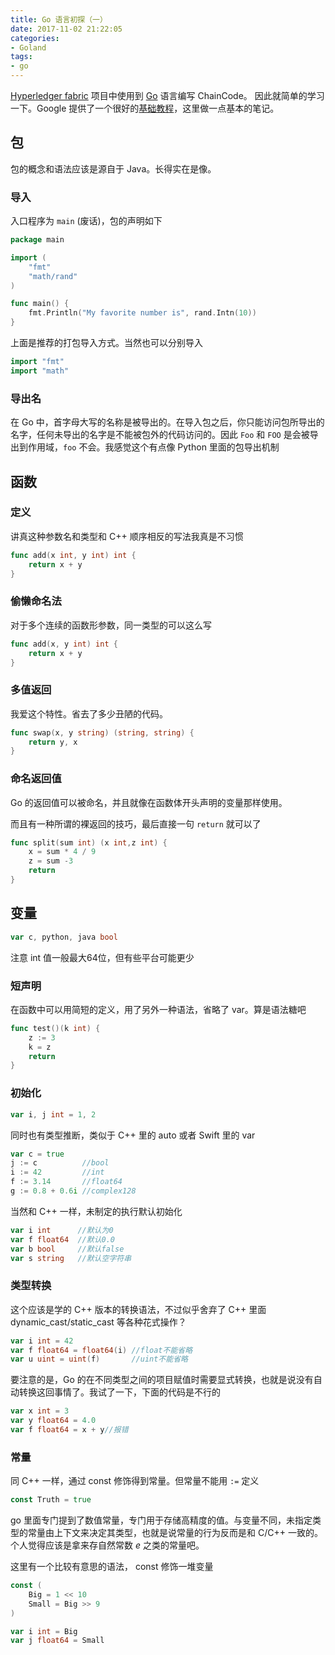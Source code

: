 ```yaml
---
title: Go 语言初探（一）
date: 2017-11-02 21:22:05
categories:
- Goland
tags:
- go
---
```


[Hyperledger fabric](https://hyperledger.org/) 项目中使用到 [Go](https://golang.org) 语言编写 ChainCode。 因此就简单的学习一下。Google 提供了一个很好的[基础教程](https://tour.golang.org)，这里做一点基本的笔记。

<!--more-->

## 包

包的概念和语法应该是源自于 Java。长得实在是像。

### 导入

入口程序为 `main` (废话)，包的声明如下

~~~go
package main

import (
	"fmt"
	"math/rand"
)

func main() {
	fmt.Println("My favorite number is", rand.Intn(10))
}
~~~

上面是推荐的打包导入方式。当然也可以分别导入

~~~go
import "fmt"
import "math"
~~~

### 导出名

在 Go 中，首字母大写的名称是被导出的。在导入包之后，你只能访问包所导出的名字，任何未导出的名字是不能被包外的代码访问的。因此 `Foo` 和 `FOO` 是会被导出到作用域，`foo` 不会。我感觉这个有点像 Python 里面的包导出机制

## 函数

### 定义

讲真这种参数名和类型和 C++ 顺序相反的写法我真是不习惯

~~~go
func add(x int, y int) int {
	return x + y
}
~~~

### 偷懒命名法

对于多个连续的函数形参数，同一类型的可以这么写

~~~go
func add(x, y int) int {
	return x + y
}
~~~

### 多值返回

我爱这个特性。省去了多少丑陋的代码。

~~~go
func swap(x, y string) (string, string) {
	return y, x
}
~~~

### 命名返回值

Go 的返回值可以被命名，并且就像在函数体开头声明的变量那样使用。

而且有一种所谓的裸返回的技巧，最后直接一句 `return` 就可以了

~~~go
func split(sum int) (x int,z int) {
	x = sum * 4 / 9 
	z = sum -3
	return
}
~~~

## 变量

~~~go
var c, python, java bool
~~~

注意 int 值一般最大64位，但有些平台可能更少

### 短声明

在函数中可以用简短的定义，用了另外一种语法，省略了 var。算是语法糖吧

~~~go
func test()(k int) {
	z := 3
	k = z
	return
}
~~~

### 初始化

~~~go
var i, j int = 1, 2
~~~

同时也有类型推断，类似于 C++ 里的 auto 或者 Swift 里的 var

~~~go
var c = true
j := c          //bool
i := 42         //int
f := 3.14       //float64
g := 0.8 + 0.6i //complex128
~~~

当然和 C++ 一样，未制定的执行默认初始化

~~~go
var i int      //默认为0
var f float64  //默认0.0
var b bool     //默认false
var s string   //默认空字符串
~~~

### 类型转换

这个应该是学的 C++ 版本的转换语法，不过似乎舍弃了 C++ 里面 dynamic_cast/static_cast 等各种花式操作？

~~~go
var i int = 42
var f float64 = float64(i) //float不能省略
var u uint = uint(f)       //uint不能省略
~~~

要注意的是，Go 的在不同类型之间的项目赋值时需要显式转换，也就是说没有自动转换这回事情了。我试了一下，下面的代码是不行的

~~~go
var x int = 3
var y float64 = 4.0
var f float64 = x + y//报错
~~~

### 常量

同 C++ 一样，通过 const 修饰得到常量。但常量不能用 `:=` 定义

~~~go
const Truth = true
~~~

go 里面专门提到了数值常量，专门用于存储高精度的值。与变量不同，未指定类型的常量由上下文来决定其类型，也就是说常量的行为反而是和 C/C++ 一致的。个人觉得应该是拿来存自然常数 $e$ 之类的常量吧。

这里有一个比较有意思的语法， const 修饰一堆变量

~~~go
const (
    Big = 1 << 10
    Small = Big >> 9
)

var i int = Big
var j float64 = Small
~~~


